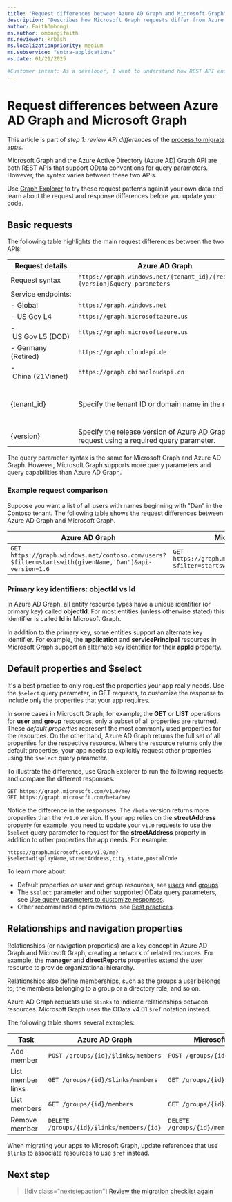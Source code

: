 ```yaml
---
title: "Request differences between Azure AD Graph and Microsoft Graph"
description: "Describes how Microsoft Graph requests differ from Azure Active Directory (Azure AD) Graph requests, which helps migrate apps to the newer service."
author: FaithOmbongi
ms.author: ombongifaith
ms.reviewer: krbash
ms.localizationpriority: medium
ms.subservice: "entra-applications"
ms.date: 01/21/2025

#Customer intent: As a developer, I want to understand how REST API endpoints differ between Azure AD Graph and Microsoft Graph, so that I can update my code accordingly as I migrate my app from Azure AD Graph to Microsoft Graph.
---
```


# Request differences between Azure AD Graph and Microsoft Graph

This article is part of *step 1: review API differences* of the [process to migrate apps](migrate-azure-ad-graph-planning-checklist.md).

Microsoft Graph and the Azure Active Directory (Azure AD) Graph API are both REST APIs that support OData conventions for query parameters. However, the syntax varies between these two APIs.

Use [Graph Explorer](https://aka.ms/ge) to try these request patterns against your own data and learn about the request and response differences before you update your code.

## Basic requests

The following table highlights the main request differences between the two APIs:

|Request details| Azure AD Graph | Microsoft Graph |
|---|---|---|
|Request syntax| `https://graph.windows.net/{tenant_id}/{resource}?{version}&query-parameters` | `https://graph.microsoft.com/{version}/{resource}?query-parameters`|
|Service&nbsp;endpoints:||
|-&nbsp;Global|`https://graph.windows.net`|`https://graph.microsoft.com`|
|-&nbsp;US&nbsp;Gov&nbsp;L4|`https://graph.microsoftazure.us`|`https://graph.microsoft.us`|
|-&nbsp;US&nbsp;Gov&nbsp;L5&nbsp;(DOD)|`https://graph.microsoftazure.us`|`https://dod-graph.microsoft.us`|
|-&nbsp;Germany (Retired)|`https://graph.cloudapi.de`|`https://graph.microsoft.de`|
|-&nbsp;China&nbsp;(21Vianet)| `https://graph.chinacloudapi.cn`|`https://microsoftgraph.chinacloudapi.cn`|
|{tenant_id}|Specify the tenant ID or domain name in the request.|Optional. The tenant ID is inferred from the access token.<br><br>If you specify the tenant ID, use this syntax: `https://graph.microsoft.com/{version}/{tenant_id}/{resource}?query-parameters`.|
|{version}|Specify the release version of Azure AD Graph in the request using a required query parameter.|Specify the release version of Microsoft Graph in the request as part of the URL path just after the service endpoint.|

The query parameter syntax is the same for Microsoft Graph and Azure AD Graph. However, Microsoft Graph supports more query parameters and query capabilities than Azure AD Graph.

### Example request comparison

Suppose you want a list of all users with names beginning with "Dan" in the Contoso tenant. The following table shows the request differences between Azure AD Graph and Microsoft Graph.

|Azure AD Graph  |Microsoft Graph  |
|---------|---------|
|`GET https://graph.windows.net/contoso.com/users?$filter=startswith(givenName,'Dan')&api-version=1.6`  |  `GET https://graph.microsoft.com/v1.0/users?$filter=startswith(givenName,'Dan')`       |

### Primary key identifiers: objectId vs Id

In Azure AD Graph, all entity resource types have a unique identifier (or primary key) called **objectId**.  For most entities (unless otherwise stated) this identifier is called **Id** in Microsoft Graph.

In addition to the primary key, some entities support an alternate key identifier. For example, the **application** and **servicePrincipal** resources in Microsoft Graph support an alternate key identifier for their **appId** property.

## Default properties and $select

It's a best practice to only request the properties your app really needs. Use the `$select` query parameter, in GET requests, to customize the response to include only the properties that your app requires.

In some cases in Microsoft Graph, for example, the **GET** or **LIST** operations for **user** and **group** resources, only a subset of all properties are returned. These *default properties* represent the most commonly used properties for the resources. On the other hand, Azure AD Graph returns the full set of all properties for the respective resource. Where the resource returns only the default properties, your app needs to explicitly request other properties using the `$select` query parameter.

To illustrate the difference, use Graph Explorer to run the following requests and compare the different responses.

```http
GET https://graph.microsoft.com/v1.0/me/
GET https://graph.microsoft.com/beta/me/
```

Notice the difference in the responses. The `/beta` version returns more properties than the `/v1.0` version. If your app relies on the **streetAddress** property for example, you need to update your `v1.0` requests to use the `$select` query parameter to request for the **streetAddress** property in addition to other properties the app needs. For example:

```http
https://graph.microsoft.com/v1.0/me?$select=displayName,streetAddress,city,state,postalCode
```

To learn more about:

- Default properties on user and group resources, see [users](/graph/api/resources/users) and [groups](/graph/api/resources/groups-overview)
- The `$select` parameter and other supported OData query parameters, see [Use query parameters to customize responses](./query-parameters.md).
- Other recommended optimizations, see [Best practices](./best-practices-concept.md).

## Relationships and navigation properties

Relationships (or navigation properties) are a key concept in Azure AD Graph and Microsoft Graph, creating a network of related resources. For example, the **manager** and **directReports** properties extend the user resource to provide organizational hierarchy.

Relationships also define memberships, such as the groups a user belongs to, the members belonging to a group or a directory role, and so on.

Azure AD Graph requests use `$links` to indicate relationships between resources. Microsoft Graph uses the OData v4.01 `$ref` notation instead.

The following table shows several examples:

| Task              | Azure AD Graph                            | Microsoft Graph                         |
|-------------------|-------------------------------------------|-----------------------------------------|
| Add member        | `POST /groups/{id}/$links/members`        | `POST /groups/{id}/members/$ref`        |
| List member links | `GET /groups/{id}/$links/members`         | `GET /groups/{id}/members/$ref`         |
| List members      | `GET /groups/{id}/members`                | `GET /groups/{id}/members`              |
| Remove member     | `DELETE /groups/{id}/$links/members/{id}` | `DELETE /groups/{id}/members/{id}/$ref` |

When migrating your apps to Microsoft Graph, update references that use `$links` to associate resources to use `$ref` instead.

## Next step

> [!div class="nextstepaction"]
> [Review the migration checklist again](migrate-azure-ad-graph-planning-checklist.md)

